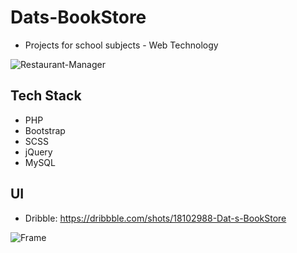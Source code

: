 # Dats-BookStore
- Projects for school subjects - Web Technology 

![Restaurant-Manager](https://user-images.githubusercontent.com/54407533/167086425-213aef83-f9c7-4321-ac64-fa2e5ca1b551.png)

## Tech Stack
- PHP
- Bootstrap
- SCSS
- jQuery
- MySQL

 ## UI
 - Dribble: https://dribbble.com/shots/18102988-Dat-s-BookStore
 
![Frame](https://user-images.githubusercontent.com/54407533/165107586-724d73a3-c28f-4bb1-a486-19b678153b19.png)
